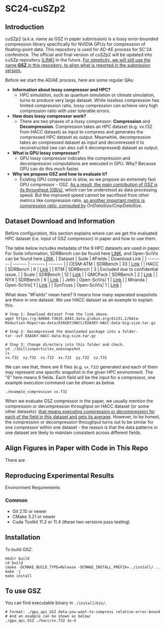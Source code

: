 # SC24-cuSZp2

## Introduction
cuSZp2 (a.k.a. name as GSZ in paper submission) is a lossy error-bounded compression library specifically for NVIDIA GPUs for compression of floating-point data. This repository is used for AD-AE process for SC'24 conference. The official and final version of cuSZp2 will be updated into cuSZp repository [\[LINK\]](https://github.com/szcompressor/cuSZp) in the future. <u>For simplicity, we will still use the name **GSZ** in this repository, to align what is reported in the submission version.</u>

Before we start the AD/AE process, here are some regular QAs:
- **Information about lossy compressor and HPC?**
  - HPC simulation, such as quantum simulation or climate simulation, turns to produce very large dataset. While lossless compression has limited compression ratio, lossy compression can achieve very high compression ratio with user tolerable errors.
- **How does lossy compressor work?**
  - There are two phases of a lossy compressor: **Compression** and **Decompression**. Compression takes an HPC dataset (e.g. vx.f32 from HACC dataset) as input to compress and generates the compressed HPC dataset as output. Meanwhile, decompression takes an compressed dataset as input and decomressed it to reconstructed (we can also call it decompressed) dataset as output.
- **What is GPU lossy compressor?**
  - GPU lossy compressor indicates the compression and decompression computations are executed in GPU. Why? Because GPU can do this much faster.
- **Why we propose GSZ and how to evaluate it?**
  - Existing GPU compressor is slow, so we propose an extremely fast GPU compressor - GSZ. <u>As a result, the main contribution of GSZ is its throughput (GB/s)</u>, which can be understood as data processing speed. But the improved speed cannot be sacrifised from other metrics like compression ratio, <u>so another important metric is compression ratio, computed by</u> $OriDataSize/CmpDataSize$.

## Dataset Download and Information
Before configuration, this section explains where can we get the evaluated HPC dataset (i.e. input of GSZ compressor) in paper and how to use them.

The table below includes metadata of the 9 HPC datasets are used in paper. For Suite information, SDRBench can be found here [LINK](https://sdrbench.github.io/), and Open-SciVis can be found here [LINK](https://klacansky.com/open-scivis-datasets/).
| Dataset  | Suite      |  #Fields | Download Link      |
| -------- | -------    | -------  | -------   |
| CESM-ATM | SDRBench   |    33    | [Link](https://g-8d6b0.fd635.8443.data.globus.org/ds131.2/Data-Reduction-Repo/raw-data/CESM-ATM/SDRBENCH-CESM-ATM-26x1800x3600.tar.gz)  |
| HACC     | SDRBench   |    6     | [Link](https://g-8d6b0.fd635.8443.data.globus.org/ds131.2/Data-Reduction-Repo/raw-data/EXASKY/HACC/EXASKY-HACC-data-big-size.tar.gz)    |
| RTM      | SDRBench   |    3     | Excluded due to confidential issue.     |
| Scale    | SDRBench   |    12    | [Link](https://g-8d6b0.fd635.8443.data.globus.org/ds131.2/Data-Reduction-Repo/raw-data/SCALE_LETKF/SDRBENCH-SCALE-98x1200x1200.tar.gz) |
| QMCPack  | SDRBench   |    2     | [Link](https://g-8d6b0.fd635.8443.data.globus.org/ds131.2/Data-Reduction-Repo/raw-data/QMCPack/SDRBENCH-QMCPack.tar.gz)  |
| NYX      | SDRBench   |    6     |  [Link](https://g-8d6b0.fd635.8443.data.globus.org/ds131.2/Data-Reduction-Repo/raw-data/EXASKY/NYX/SDRBENCH-EXASKY-NYX-512x512x512.tar.gz)      |
| JetIn    | Open-SciVis|    1     | [Link](https://klacansky.com/open-scivis-datasets/jicf_q/jicf_q_1408x1080x1100_float32.raw)  |
| Miranda  | Open-SciVis|    1     | [Link](https://klacansky.com/open-scivis-datasets/miranda/miranda_1024x1024x1024_float32.raw)  |
| SynTruss | Open-SciVis|    1     | [Link](https://klacansky.com/open-scivis-datasets/synthetic_truss_with_five_defects/synthetic_truss_with_five_defects_1200x1200x1200_float32.raw) |

What does "#Fields" mean here? It means how many seperated snapshots are there in one dataset. We use HACC dataset as an example to explain this.
```shell
# Step 1: Download dataset from the link above.
wget https://g-8d6b0.fd635.8443.data.globus.org/ds131.2/Data-Reduction-Repo/raw-data/EXASKY/HACC/EXASKY-HACC-data-big-size.tar.gz

# Step 2: Decompressed the downloaded package into a folder.
tar -xvf EXASKY-HACC-data-big-size.tar.gz

# Step 3: Change directory into this folder and check.
cd ./1billionparticles_onesnapshot
ls
vx.f32  vy.f32  vz.f32  xx.f32  yy.f32  zz.f32
```
We can see that, there are 6 files (e.g. ```vx.f32```) generated and each of them may represent one specific snapshot in the given HPC environment.
The "6" here means 6 fields.
Each field will be the input for a compressor, one example execution command can be shown as below.
```shell
./example_compression vx.f32
```

When we evaluate GSZ compressor in the paper, we usually mention the compression or decompression throughput on HACC dataset (or some other datasets): <u>that means executing compression or decompression for each of the field in this dataset and gets its average</u>.
However, to be honest, the compression or decompression throughput turns out to be similar for one compressor within one dataset - the reason is that the data patterns in one dataset are likely to maintain consistent across different fields.

## Align Figures in Paper with Code in This Repo
There are 


## Reproducing Experimental Results

Environment Requirements
### Common
- Git 2.15 or newer
- CMake 3.21 or newer
- Cuda Toolkit 11.2 or 11.4 (these two versions pass testing)

## Installation
To build GSZ:
```
mkdir build
cd build
cmake -DCMAKE_BUILD_TYPE=Release -DCMAKE_INSTALL_PREFIX=../install/ ..
make -j
make install
```


## To use GSZ
You can find executable binary in ```./install/bin/```.
```
# Format: ./gpu_api_GSZ data-you-want-to-compress relative-error-bound
# And an example can be shown as below:
./gpu_api_GSZ ./hacc/vx.f32 1e-4
```